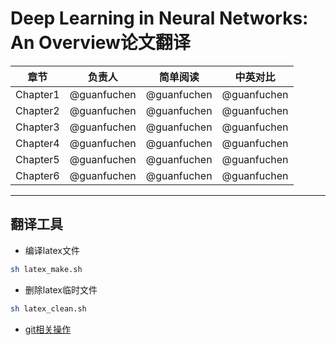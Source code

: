 # Deep Learning in Neural Networks: An Overview论文翻译

| 章节 | 负责人 | 简单阅读 | 中英对比 |
| ------------ | ------------ | ------------ | ------------ |
| Chapter1 | @guanfuchen | @guanfuchen | @guanfuchen |
| Chapter2 | @guanfuchen | @guanfuchen | @guanfuchen |
| Chapter3 | @guanfuchen | @guanfuchen | @guanfuchen |
| Chapter4 | @guanfuchen | @guanfuchen | @guanfuchen |
| Chapter5 | @guanfuchen | @guanfuchen | @guanfuchen |
| Chapter6 | @guanfuchen | @guanfuchen | @guanfuchen |


---
## 翻译工具

- 编译latex文件
```bash
sh latex_make.sh
```
- 删除latex临时文件
```bash
sh latex_clean.sh
```
- [git相关操作](git_operation.md)
